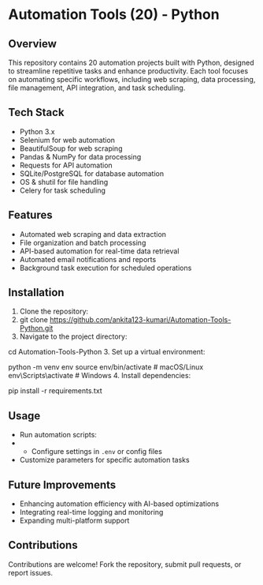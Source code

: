 # Automation Tools (20) - Python

## Overview
This repository contains 20 automation projects built with Python, designed to streamline repetitive tasks and enhance productivity. Each tool focuses on automating specific workflows, including web scraping, data processing, file management, API integration, and task scheduling.

## Tech Stack
- Python 3.x
- Selenium for web automation
- BeautifulSoup for web scraping
- Pandas & NumPy for data processing
- Requests for API automation
- SQLite/PostgreSQL for database automation
- OS & shutil for file handling
- Celery for task scheduling

## Features
- Automated web scraping and data extraction
- File organization and batch processing
- API-based automation for real-time data retrieval
- Automated email notifications and reports
- Background task execution for scheduled operations

## Installation
1. Clone the repository:
2. git clone https://github.com/ankita123-kumari/Automation-Tools-Python.git
2. Navigate to the project directory:


cd Automation-Tools-Python
3. Set up a virtual environment:


python -m venv env source env/bin/activate  # macOS/Linux env\Scripts\activate  # Windows
4. Install dependencies:


pip install -r requirements.txt
## Usage
- Run automation scripts:
- - Configure settings in `.env` or config files
- Customize parameters for specific automation tasks

## Future Improvements
- Enhancing automation efficiency with AI-based optimizations
- Integrating real-time logging and monitoring
- Expanding multi-platform support

## Contributions
Contributions are welcome! Fork the repository, submit pull requests, or report issues.

